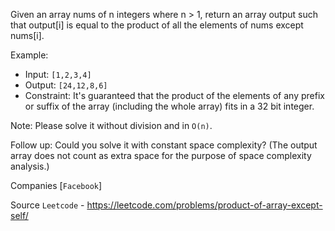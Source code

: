 Given an array nums of n integers where n > 1,  return an array output such that output[i] is equal to the product of all the elements of nums except nums[i].

Example:

- Input:  `[1,2,3,4]`
- Output: `[24,12,8,6]`
- Constraint: It's guaranteed that the product of the elements of any prefix or suffix of the array (including the whole array) fits in a 32 bit integer.

Note: Please solve it without division and in `O(n)`.

Follow up:
Could you solve it with constant space complexity? (The output array does not count as extra space for the purpose of space complexity analysis.)

Companies [`Facebook`]

Source `Leetcode` - https://leetcode.com/problems/product-of-array-except-self/